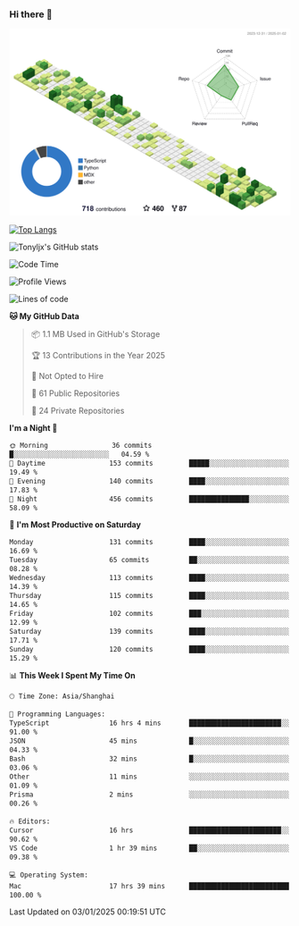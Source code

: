 ### Hi there 👋

![](./profile-3d-contrib/profile-green-animate.svg)

 

[![Top Langs](https://github-readme-stats.vercel.app/api/top-langs/?username=tonyljx)](https://github.com/anuraghazra/github-readme-stats)

![Tonyljx's GitHub stats](https://github-readme-stats.vercel.app/api?username=tonyljx&theme=default&show_icons=true)

 

<!--START_SECTION:waka-->
![Code Time](http://img.shields.io/badge/Code%20Time-1%2C102%20hrs%2036%20mins-blue)

![Profile Views](http://img.shields.io/badge/Profile%20Views-2-blue)

![Lines of code](https://img.shields.io/badge/From%20Hello%20World%20I%27ve%20Written-748.7%20thousand%20lines%20of%20code-blue)

**🐱 My GitHub Data** 

> 📦 1.1 MB Used in GitHub's Storage 
 > 
> 🏆 13 Contributions in the Year 2025
 > 
> 🚫 Not Opted to Hire
 > 
> 📜 61 Public Repositories 
 > 
> 🔑 24 Private Repositories 
 > 
**I'm a Night 🦉** 

```text
🌞 Morning                36 commits          █░░░░░░░░░░░░░░░░░░░░░░░░   04.59 % 
🌆 Daytime                153 commits         █████░░░░░░░░░░░░░░░░░░░░   19.49 % 
🌃 Evening                140 commits         ████░░░░░░░░░░░░░░░░░░░░░   17.83 % 
🌙 Night                  456 commits         ███████████████░░░░░░░░░░   58.09 % 
```
📅 **I'm Most Productive on Saturday** 

```text
Monday                   131 commits         ████░░░░░░░░░░░░░░░░░░░░░   16.69 % 
Tuesday                  65 commits          ██░░░░░░░░░░░░░░░░░░░░░░░   08.28 % 
Wednesday                113 commits         ████░░░░░░░░░░░░░░░░░░░░░   14.39 % 
Thursday                 115 commits         ████░░░░░░░░░░░░░░░░░░░░░   14.65 % 
Friday                   102 commits         ███░░░░░░░░░░░░░░░░░░░░░░   12.99 % 
Saturday                 139 commits         ████░░░░░░░░░░░░░░░░░░░░░   17.71 % 
Sunday                   120 commits         ████░░░░░░░░░░░░░░░░░░░░░   15.29 % 
```


📊 **This Week I Spent My Time On** 

```text
🕑︎ Time Zone: Asia/Shanghai

💬 Programming Languages: 
TypeScript               16 hrs 4 mins       ███████████████████████░░   91.00 % 
JSON                     45 mins             █░░░░░░░░░░░░░░░░░░░░░░░░   04.33 % 
Bash                     32 mins             █░░░░░░░░░░░░░░░░░░░░░░░░   03.06 % 
Other                    11 mins             ░░░░░░░░░░░░░░░░░░░░░░░░░   01.09 % 
Prisma                   2 mins              ░░░░░░░░░░░░░░░░░░░░░░░░░   00.26 % 

🔥 Editors: 
Cursor                   16 hrs              ███████████████████████░░   90.62 % 
VS Code                  1 hr 39 mins        ██░░░░░░░░░░░░░░░░░░░░░░░   09.38 % 

💻 Operating System: 
Mac                      17 hrs 39 mins      █████████████████████████   100.00 % 
```


 Last Updated on 03/01/2025 00:19:51 UTC
<!--END_SECTION:waka-->
